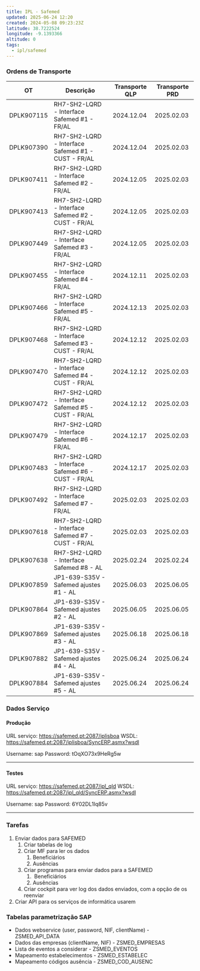 ```yaml
---
title: IPL - Safemed
updated: 2025-06-24 12:20
created: 2024-05-08 09:23:23Z
latitude: 38.7222524
longitude: -9.1393366
altitude: 0
tags:
  - ipl/safemed
---
```

### Ordens de Transporte

| OT         | Descrição                                          | Transporte QLP | Transporte PRD |
| ---------- | -------------------------------------------------- | -------------- | -------------- |
| DPLK907115 | RH7-SH2-LQRD - Interface Safemed #1 - FR/AL        | 2024.12.04     | 2025.02.03     |
| DPLK907390 | RH7-SH2-LQRD - Interface Safemed #1 - CUST - FR/AL | 2024.12.04     | 2025.02.03     |
| DPLK907411 | RH7-SH2-LQRD - Interface Safemed #2 - FR/AL        | 2024.12.05     | 2025.02.03     |
| DPLK907413 | RH7-SH2-LQRD - Interface Safemed #2 - CUST - FR/AL | 2024.12.05     | 2025.02.03     |
| DPLK907449 | RH7-SH2-LQRD - Interface Safemed #3 - FR/AL        | 2024.12.05     | 2025.02.03     |
| DPLK907455 | RH7-SH2-LQRD - Interface Safemed #4 - FR/AL        | 2024.12.11     | 2025.02.03     |
| DPLK907466 | RH7-SH2-LQRD - Interface Safemed #5 - FR/AL        | 2024.12.13     | 2025.02.03     |
| DPLK907468 | RH7-SH2-LQRD - Interface Safemed #3 - CUST - FR/AL | 2024.12.12     | 2025.02.03     |
| DPLK907470 | RH7-SH2-LQRD - Interface Safemed #4 - CUST - FR/AL | 2024.12.12     | 2025.02.03     |
| DPLK907472 | RH7-SH2-LQRD - Interface Safemed #5 - CUST - FR/AL | 2024.12.12     | 2025.02.03     |
| DPLK907479 | RH7-SH2-LQRD - Interface Safemed #6 - FR/AL        | 2024.12.17     | 2025.02.03     |
| DPLK907483 | RH7-SH2-LQRD - Interface Safemed #6 - CUST - FR/AL | 2024.12.17     | 2025.02.03     |
| DPLK907492 | RH7-SH2-LQRD - Interface Safemed #7 - FR/AL        | 2025.02.03     | 2025.02.03     |
| DPLK907618 | RH7-SH2-LQRD - Interface Safemed #7 - CUST - FR/AL | 2025.02.03     | 2025.02.03     |
| DPLK907638 | RH7-SH2-LQRD - Interface Safemed #8 - AL           | 2025.02.24     | 2025.02.24     |
| DPLK907859 | JP1-639-S35V - Safemed ajustes #1 - AL             | 2025.06.03     | 2025.06.05     |
| DPLK907864 | JP1-639-S35V - Safemed ajustes #2 - AL             | 2025.06.05     | 2025.06.05     |
| DPLK907869 | JP1-639-S35V - Safemed ajustes #3 - AL             | 2025.06.18     | 2025.06.18     |
| DPLK907882 | JP1-639-S35V - Safemed ajustes #4 - AL             | 2025.06.24     | 2025.06.24     |
| DPLK907884 | JP1-639-S35V - Safemed ajustes #5 - AL             | 2025.06.24     | 2025.06.24     |

### Dados Serviço

#### Produção
URL serviço: https://safemed.pt:2087/iplisboa
WSDL: https://safemed.pt:2087/iplisboa/SyncERP.asmx?wsdl

Username: sap
Password: tOqXO73x9HeRg5w

---
#### Testes
URL serviço: https://safemed.pt:2087/ipl_qld
WSDL: https://safemed.pt:2087/ipl_qld/SyncERP.asmx?wsdl

Username: sap
Password: 6Y02DL1Iq85v

---
### Tarefas

1.  Enviar dados para SAFEMED
    1.  Criar tabelas de log
    2.  Criar MF para ler os dados
        1.  Beneficiários
        2.  Ausências
    3.  Criar programas para enviar dados para a SAFEMED
        1.   Beneficiários
        2.  Ausências
    4.  Criar cockpit para ver log dos dados enviados, com a opção de os reenviar
2.  Criar API para os serviços de informática usarem


### Tabelas parametrização SAP

- Dados webservice (user, password, NIF, clientName) - ZSMED_API_DATA
- Dados das empresas (clientName, NIF) - ZSMED_EMPRESAS
- Lista de eventos a considerar - ZSMED_EVENTOS
- Mapeamento estabelecimentos - ZSMED_ESTABELEC
- Mapeamento códigos ausência - ZSMED_COD_AUSENC
